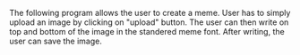The following program allows the user to create a meme.
User has to simply upload an image by clicking on "upload" button.
The user can then write on top and bottom of the image in the standered meme font.
After writing, the user can save the image.
